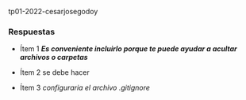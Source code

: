 
tp01-2022-cesarjosegodoy

### Respuestas

- Ítem 1 _**Es conveniente incluirlo porque te puede ayudar a acultar archivos o carpetas**_


- Ítem 2 se debe hacer


- Ítem 3 _configuraria el archivo .gitignore_ 